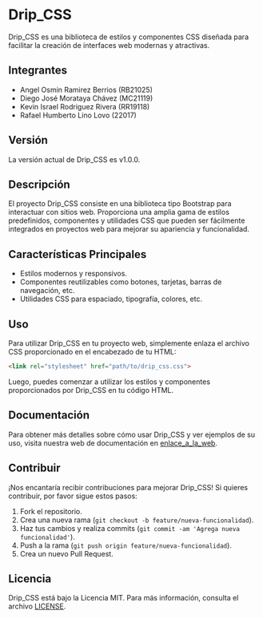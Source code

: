 # Drip_CSS

Drip_CSS es una biblioteca de estilos y componentes CSS diseñada para facilitar la creación de interfaces web modernas y atractivas.

## Integrantes


- Angel Osmin Ramirez Berrios (RB21025)
- Diego José Morataya Chávez (MC21119)
- Kevin Israel Rodriguez Rivera (RR19118)
- Rafael Humberto Lino Lovo (22017)

## Versión

La versión actual de Drip_CSS es v1.0.0.

## Descripción

El proyecto Drip_CSS consiste en una biblioteca tipo Bootstrap para interactuar con sitios web. Proporciona una amplia gama de estilos predefinidos, componentes y utilidades CSS que pueden ser fácilmente integrados en proyectos web para mejorar su apariencia y funcionalidad.

## Características Principales

- Estilos modernos y responsivos.
- Componentes reutilizables como botones, tarjetas, barras de navegación, etc.
- Utilidades CSS para espaciado, tipografía, colores, etc.

## Uso

Para utilizar Drip_CSS en tu proyecto web, simplemente enlaza el archivo CSS proporcionado en el encabezado de tu HTML:

```html
<link rel="stylesheet" href="path/to/drip_css.css">
```

Luego, puedes comenzar a utilizar los estilos y componentes proporcionados por Drip_CSS en tu código HTML.

## Documentación

Para obtener más detalles sobre cómo usar Drip_CSS y ver ejemplos de su uso, visita nuestra web de documentación en [enlace_a_la_web](https://example.com).

## Contribuir

¡Nos encantaría recibir contribuciones para mejorar Drip_CSS! Si quieres contribuir, por favor sigue estos pasos:

1. Fork el repositorio.
2. Crea una nueva rama (`git checkout -b feature/nueva-funcionalidad`).
3. Haz tus cambios y realiza commits (`git commit -am 'Agrega nueva funcionalidad'`).
4. Push a la rama (`git push origin feature/nueva-funcionalidad`).
5. Crea un nuevo Pull Request.

## Licencia

Drip_CSS está bajo la Licencia MIT. Para más información, consulta el archivo [LICENSE](LICENSE).

